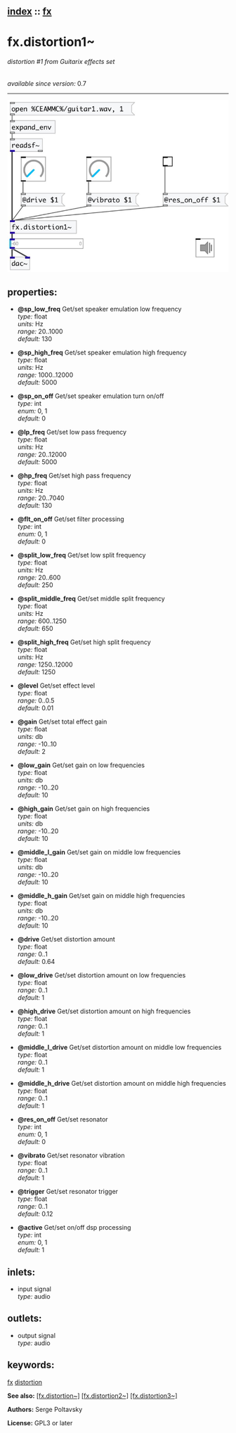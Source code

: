 [index](index.html) :: [fx](category_fx.html)
---

# fx.distortion1~

###### distortion #1 from Guitarix effects set

*available since version:* 0.7

---




[![example](../examples/img/fx.distortion1~.jpg)](../examples/pd/fx.distortion1~.pd)







## properties:

* **@sp_low_freq** 
Get/set speaker emulation low frequency<br>
_type:_ float<br>
_units:_ Hz<br>
_range:_ 20..1000<br>
_default:_ 130<br>

* **@sp_high_freq** 
Get/set speaker emulation high frequency<br>
_type:_ float<br>
_units:_ Hz<br>
_range:_ 1000..12000<br>
_default:_ 5000<br>

* **@sp_on_off** 
Get/set speaker emulation turn on/off<br>
_type:_ int<br>
_enum:_ 0, 1<br>
_default:_ 0<br>

* **@lp_freq** 
Get/set low pass frequency<br>
_type:_ float<br>
_units:_ Hz<br>
_range:_ 20..12000<br>
_default:_ 5000<br>

* **@hp_freq** 
Get/set high pass frequency<br>
_type:_ float<br>
_units:_ Hz<br>
_range:_ 20..7040<br>
_default:_ 130<br>

* **@flt_on_off** 
Get/set filter processing<br>
_type:_ int<br>
_enum:_ 0, 1<br>
_default:_ 0<br>

* **@split_low_freq** 
Get/set low split frequency<br>
_type:_ float<br>
_units:_ Hz<br>
_range:_ 20..600<br>
_default:_ 250<br>

* **@split_middle_freq** 
Get/set middle split frequency<br>
_type:_ float<br>
_units:_ Hz<br>
_range:_ 600..1250<br>
_default:_ 650<br>

* **@split_high_freq** 
Get/set high split frequency<br>
_type:_ float<br>
_units:_ Hz<br>
_range:_ 1250..12000<br>
_default:_ 1250<br>

* **@level** 
Get/set effect level<br>
_type:_ float<br>
_range:_ 0..0.5<br>
_default:_ 0.01<br>

* **@gain** 
Get/set total effect gain<br>
_type:_ float<br>
_units:_ db<br>
_range:_ -10..10<br>
_default:_ 2<br>

* **@low_gain** 
Get/set gain on low frequencies<br>
_type:_ float<br>
_units:_ db<br>
_range:_ -10..20<br>
_default:_ 10<br>

* **@high_gain** 
Get/set gain on high frequencies<br>
_type:_ float<br>
_units:_ db<br>
_range:_ -10..20<br>
_default:_ 10<br>

* **@middle_l_gain** 
Get/set gain on middle low frequencies<br>
_type:_ float<br>
_units:_ db<br>
_range:_ -10..20<br>
_default:_ 10<br>

* **@middle_h_gain** 
Get/set gain on middle high frequencies<br>
_type:_ float<br>
_units:_ db<br>
_range:_ -10..20<br>
_default:_ 10<br>

* **@drive** 
Get/set distortion amount<br>
_type:_ float<br>
_range:_ 0..1<br>
_default:_ 0.64<br>

* **@low_drive** 
Get/set distortion amount on low frequencies<br>
_type:_ float<br>
_range:_ 0..1<br>
_default:_ 1<br>

* **@high_drive** 
Get/set distortion amount on high frequencies<br>
_type:_ float<br>
_range:_ 0..1<br>
_default:_ 1<br>

* **@middle_l_drive** 
Get/set distortion amount on middle low frequencies<br>
_type:_ float<br>
_range:_ 0..1<br>
_default:_ 1<br>

* **@middle_h_drive** 
Get/set distortion amount on middle high frequencies<br>
_type:_ float<br>
_range:_ 0..1<br>
_default:_ 1<br>

* **@res_on_off** 
Get/set resonator<br>
_type:_ int<br>
_enum:_ 0, 1<br>
_default:_ 0<br>

* **@vibrato** 
Get/set resonator vibration<br>
_type:_ float<br>
_range:_ 0..1<br>
_default:_ 1<br>

* **@trigger** 
Get/set resonator trigger<br>
_type:_ float<br>
_range:_ 0..1<br>
_default:_ 0.12<br>

* **@active** 
Get/set on/off dsp processing<br>
_type:_ int<br>
_enum:_ 0, 1<br>
_default:_ 1<br>



## inlets:

* input signal<br>
_type:_ audio



## outlets:

* output signal<br>
_type:_ audio



## keywords:

[fx](keywords/fx.html)
[distortion](keywords/distortion.html)



**See also:**
[\[fx.distortion~\]](fx.distortion~.html)
[\[fx.distortion2~\]](fx.distortion2~.html)
[\[fx.distortion3~\]](fx.distortion3~.html)




**Authors:** Serge Poltavsky




**License:** GPL3 or later





